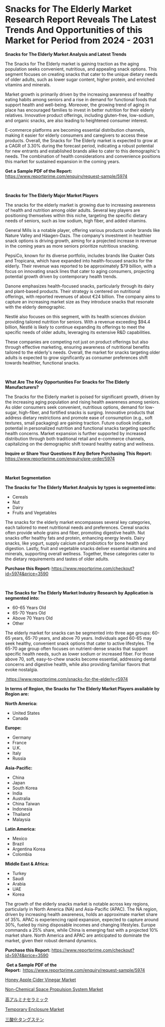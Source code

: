 <p><h1>Snacks for The Elderly Market Research Report Reveals The Latest Trends And Opportunities of this Market for Period from 2024 - 2031</h1></p><p><strong>Snacks for The Elderly Market Analysis and Latest Trends</strong></p>
<p><p>The Snacks for The Elderly market is gaining traction as the aging population seeks convenient, nutritious, and appealing snack options. This segment focuses on creating snacks that cater to the unique dietary needs of older adults, such as lower sugar content, higher protein, and enriched vitamins and minerals. </p><p>Market growth is primarily driven by the increasing awareness of healthy eating habits among seniors and a rise in demand for functional foods that support health and well-being. Moreover, the growing trend of aging in place has encouraged families to invest in better nutrition for their elderly relatives. Innovative product offerings, including gluten-free, low-sodium, and organic snacks, are also leading to heightened consumer interest.</p><p>E-commerce platforms are becoming essential distribution channels, making it easier for elderly consumers and caregivers to access these products. Overall, the Snacks for The Elderly market is expected to grow at a CAGR of 3.30% during the forecast period, indicating a robust potential for new entrants and established brands alike to cater to this demographic's needs. The combination of health considerations and convenience positions this market for sustained expansion in the coming years.</p></p>
<p><strong>Get a Sample PDF of the Report:&nbsp;</strong> <a href="https://www.reportprime.com/enquiry/request-sample/5974">https://www.reportprime.com/enquiry/request-sample/5974</a></p>
<p>&nbsp;</p>
<p><strong>Snacks for The Elderly Major Market Players</strong></p>
<p><p>The snacks for the elderly market is growing due to increasing awareness of health and nutrition among older adults. Several key players are positioning themselves within this niche, targeting the specific dietary needs of seniors, such as low sodium, high fiber, and added vitamins.</p><p>General Mills is a notable player, offering various products under brands like Nature Valley and Häagen-Dazs. The company's investment in healthier snack options is driving growth, aiming for a projected increase in revenue in the coming years as more seniors prioritize nutritious snacking.</p><p>PepsiCo, known for its diverse portfolio, includes brands like Quaker Oats and Tropicana, which have expanded into health-focused snacks for the elderly. Their revenue was reported to be approximately $79 billion, with a focus on innovating snack lines that cater to aging consumers, projecting potential growth driven by contemporary health trends.</p><p>Danone emphasizes health-focused snacks, particularly through its dairy and plant-based products. Their strategy is centered on nutritional offerings, with reported revenues of about €24 billion. The company aims to capture an increasing market size as they introduce snacks that resonate with the elderly demographic.</p><p>Nestlé also focuses on this segment, with its health sciences division providing tailored nutrition for seniors. With a revenue exceeding $94.4 billion, Nestlé is likely to continue expanding its offerings to meet the specific needs of older adults, leveraging its extensive R&D capabilities.</p><p>These companies are competing not just on product offerings but also through effective marketing, ensuring awareness of nutritional benefits tailored to the elderly's needs. Overall, the market for snacks targeting older adults is expected to grow significantly as consumer preferences shift towards healthier, functional snacks.</p></p>
<p>&nbsp;</p>
<p><strong>What Are The Key Opportunities For Snacks for The Elderly Manufacturers?</strong></p>
<p><p>The Snacks for the Elderly market is poised for significant growth, driven by the increasing aging population and rising health awareness among seniors. As older consumers seek convenient, nutritious options, demand for low-sugar, high-fiber, and fortified snacks is surging. Innovative products that address dietary restrictions and promote ease of consumption (e.g., soft textures, small packaging) are gaining traction. Future outlook indicates potential in personalized nutrition and functional snacks targeting specific health concerns. Market expansion is further supported by increased distribution through both traditional retail and e-commerce channels, capitalizing on the demographic shift toward healthy eating and wellness.</p></p>
<p><strong>Inquire or Share Your Questions If Any Before Purchasing This Report:</strong> <a href="https://www.reportprime.com/enquiry/pre-order/5974">https://www.reportprime.com/enquiry/pre-order/5974</a></p>
<p>&nbsp;</p>
<p><strong>Market Segmentation</strong></p>
<p><strong>The Snacks for The Elderly Market Analysis by types is segmented into:</strong></p>
<p><ul><li>Cereals</li><li>Nut</li><li>Dairy</li><li>Fruits and Vegetables</li></ul></p>
<p><p>The snacks for the elderly market encompasses several key categories, each tailored to meet nutritional needs and preferences. Cereal snacks often provide whole grains and fiber, promoting digestive health. Nut snacks offer healthy fats and protein, enhancing energy levels. Dairy snacks, like yogurt, supply calcium and probiotics for bone health and digestion. Lastly, fruit and vegetable snacks deliver essential vitamins and minerals, supporting overall wellness. Together, these categories cater to the dietary requirements and tastes of older adults.</p></p>
<p><strong>Purchase this Report:&nbsp;</strong><a href="https://www.reportprime.com/checkout?id=5974&price=3590">https://www.reportprime.com/checkout?id=5974&price=3590</a></p>
<p>&nbsp;</p>
<p><strong>The Snacks for The Elderly Market Industry Research by Application is segmented into:</strong></p>
<p><ul><li>60-65 Years Old</li><li>65-70 Years Old</li><li>Above 70 Years Old</li><li>Other</li></ul></p>
<p><p>The elderly market for snacks can be segmented into three age groups: 60-65 years, 65-70 years, and above 70 years. Individuals aged 60-65 may seek healthy, convenient snack options that cater to active lifestyles. The 65-70 age group often focuses on nutrient-dense snacks that support specific health needs, such as lower sodium or increased fiber. For those above 70, soft, easy-to-chew snacks become essential, addressing dental concerns and digestive health, while also providing familiar flavors that evoke nostalgia.</p></p>
<p><a href="https://www.reportprime.com/snacks-for-the-elderly-r5974">&nbsp;https://www.reportprime.com/snacks-for-the-elderly-r5974</a></p>
<p><strong>In terms of Region, the Snacks for The Elderly Market Players available by Region are:</strong></p>
<p>
    <p> <strong> North America: </strong>
        <ul>
            <li>United States</li>
            <li>Canada</li>
        </ul>
        </p> 
    <p> <strong> Europe: </strong>
        <ul>
            <li>Germany</li>
            <li>France</li>
            <li>U.K.</li>
            <li>Italy</li>
            <li>Russia</li>
        </ul>
        </p> 
    <p> <strong> Asia-Pacific: </strong>
        <ul>
            <li>China</li>
            <li>Japan</li>
            <li>South Korea</li>
            <li>India</li>
            <li>Australia</li>
            <li>China Taiwan</li>
            <li>Indonesia</li>
            <li>Thailand</li>
            <li>Malaysia</li>
        </ul>
        </p> 
    <p> <strong> Latin America: </strong>
        <ul>
            <li>Mexico</li>
            <li>Brazil</li>
            <li>Argentina Korea</li>
            <li>Colombia</li>
        </ul>
        </p> 
    <p> <strong> Middle East & Africa: </strong>
        <ul>
            <li>Turkey</li>
            <li>Saudi</li>
            <li>Arabia</li>
            <li>UAE</li>
            <li>Korea</li>
        </ul>
    </p>
    </p>
<p><p>The growth of the elderly snacks market is notable across key regions, particularly in North America (NA) and Asia-Pacific (APAC). The NA region, driven by increasing health awareness, holds an approximate market share of 35%. APAC is experiencing rapid expansion, expected to capture around 30%, fueled by rising disposable incomes and changing lifestyles. Europe commands a 25% share, while China is emerging fast with a projected 10% market share. North America and APAC are anticipated to dominate the market, given their robust demand dynamics.</p></p>
<p><strong>Purchase this Report: </strong><a href="https://www.reportprime.com/checkout?id=5974&price=3590">https://www.reportprime.com/checkout?id=5974&price=3590</a></p>
<p>&nbsp;<strong>Get a Sample PDF of the Report:&nbsp;&nbsp;</strong><a href="https://www.reportprime.com/enquiry/request-sample/5974">https://www.reportprime.com/enquiry/request-sample/5974</a></p>
<p><strong></strong></p>
<p><p><a href="https://github.com/LilianFaulkner65/Market-Research-Report-List-1/blob/main/honey-apple-cider-vinegar-market.md">Honey Apple Cider Vinegar Market</a></p><p><a href="https://issuu.com/reportprime-2/docs/non-chemical-space-propulsion-syste_0741ef57f00142">Non-Chemical Space Propulsion System Market</a></p><p><a href="https://medium.com/@beaumontdavv7mp/%E3%82%B0%E3%83%AD%E3%83%BC%E3%83%90%E3%83%AB%E9%AB%98%E3%82%A2%E3%83%AB%E3%83%9F%E3%83%8A%E3%82%BB%E3%83%A9%E3%83%9F%E3%83%83%E3%82%AF%E5%B8%82%E5%A0%B4%E3%81%AE%E5%8B%95%E5%90%91-%E4%BA%88%E6%B8%AC-%E3%81%8A%E3%82%88%E3%81%B3%E5%BD%B1%E9%9F%BF%E5%88%86%E6%9E%90-2024-2031-%E3%81%AB%E9%96%A2%E3%81%99%E3%82%8B165%E3%83%9A%E3%83%BC%E3%82%B8%E3%81%AE%E6%A6%82%E8%A6%81-6f508b530ffd">高アルミナセラミック</a></p><p><a href="https://www.linkedin.com/pulse/global-temporary-enclosure-market-landscape-future-trends-strategic-9dp0f?trackingId=yE4V1RYhRdeaXV%2BtHRQfBg%3D%3D">Temporary Enclosure Market</a></p><p><a href="https://medium.com/@beaumontdavv7mp/%E3%82%B0%E3%83%AD%E3%83%BC%E3%83%90%E3%83%AB%E3%81%AE%E9%85%B8%E5%8C%96%E3%82%BF%E3%83%B3%E3%82%B0%E3%82%B9%E3%83%86%E3%83%B3%E5%B8%82%E5%A0%B4%E8%A6%8F%E6%A8%A1%E3%81%AF-%E7%94%A3%E6%A5%AD%E4%BA%88%E6%B8%AC%E3%81%AB%E3%82%88%E3%82%8B%E3%81%A8-2024%E5%B9%B4%E3%81%8B%E3%82%892031%E5%B9%B4%E3%81%BE%E3%81%A7%E5%B9%B4%E5%B9%B3%E5%9D%87%E6%88%90%E9%95%B7%E7%8E%87%E3%81%8C4-9-%E3%82%92%E7%B5%8C%E9%A8%93%E3%81%99%E3%82%8B%E3%81%A8%E4%BA%88%E6%83%B3%E3%81%95%E3%82%8C%E3%81%A6%E3%81%84%E3%81%BE%E3%81%99-5a934bb9f0d3">三酸化タングステン</a></p></p>